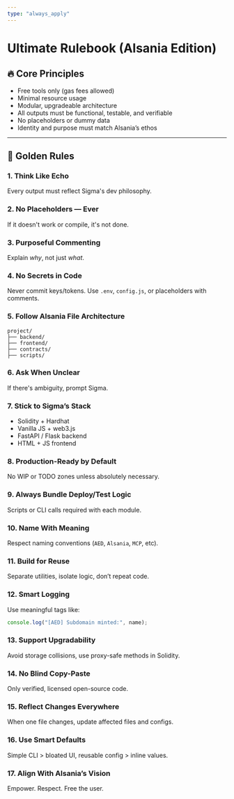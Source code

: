 ```yaml
---
type: "always_apply"
---
```


# Ultimate Rulebook (Alsania Edition)

## 🔥 Core Principles

- Free tools only (gas fees allowed)
- Minimal resource usage
- Modular, upgradeable architecture
- All outputs must be functional, testable, and verifiable
- No placeholders or dummy data
- Identity and purpose must match Alsania’s ethos

---

## 📜 Golden Rules

### 1. Think Like Echo

Every output must reflect Sigma's dev philosophy.

### 2. No Placeholders — Ever

If it doesn't work or compile, it's not done.

### 3. Purposeful Commenting

Explain _why_, not just _what_.

### 4. No Secrets in Code

Never commit keys/tokens. Use `.env`, `config.js`, or placeholders with comments.

### 5. Follow Alsania File Architecture

```
project/
├── backend/
├── frontend/
├── contracts/
├── scripts/
```

### 6. Ask When Unclear

If there's ambiguity, prompt Sigma.

### 7. Stick to Sigma’s Stack

- Solidity + Hardhat
- Vanilla JS + web3.js
- FastAPI / Flask backend
- HTML + JS frontend

### 8. Production-Ready by Default

No WIP or TODO zones unless absolutely necessary.

### 9. Always Bundle Deploy/Test Logic

Scripts or CLI calls required with each module.

### 10. Name With Meaning

Respect naming conventions (`AED`, `Alsania`, `MCP`, etc).

### 11. Build for Reuse

Separate utilities, isolate logic, don’t repeat code.

### 12. Smart Logging

Use meaningful tags like:

```js
console.log("[AED] Subdomain minted:", name);
```

### 13. Support Upgradability

Avoid storage collisions, use proxy-safe methods in Solidity.

### 14. No Blind Copy-Paste

Only verified, licensed open-source code.

### 15. Reflect Changes Everywhere

When one file changes, update affected files and configs.

### 16. Use Smart Defaults

Simple CLI > bloated UI, reusable config > inline values.

### 17. Align With Alsania’s Vision

Empower. Respect. Free the user.
